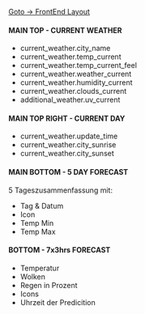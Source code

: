 [Goto -> FrontEnd Layout](/frontend/layout.md)

#### MAIN TOP - CURRENT WEATHER

- current_weather.city_name
- current_weather.temp_current
- current_weather.temp_current_feel
- current_weather.weather_current
- current_weather.humidity_current
- current_weather.clouds_current
- additional_weather.uv_current

#### MAIN TOP RIGHT - CURRENT DAY

- current_weather.update_time
- current_weather.city_sunrise
- current_weather.city_sunset

#### MAIN BOTTOM - 5 DAY FORECAST

5 Tageszusammenfassung mit:

- Tag & Datum
- Icon
- Temp Min
- Temp Max

#### BOTTOM - 7x3hrs FORECAST

- Temperatur
- Wolken
- Regen in Prozent
- Icons
- Uhrzeit der Predicition
